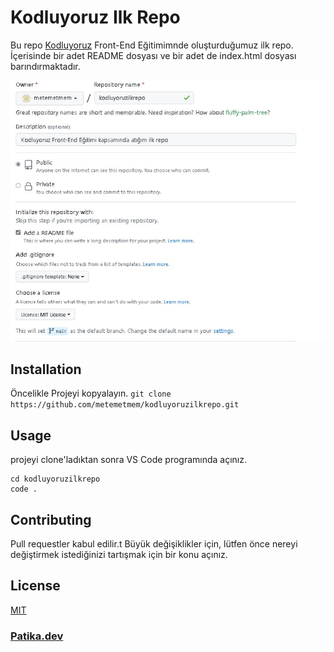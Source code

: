 # Kodluyoruz Ilk Repo
Bu repo [Kodluyoruz](https://www.kodluyoruz.org/) Front-End Eğitimimnde oluşturduğumuz ilk repo. İçerisinde bir adet README dosyası ve bir adet de index.html dosyası barındırmaktadır.


![](https://raw.githubusercontent.com/metemetmem/kodluyoruzilkrepo/116a63976c2bebc329fda7fd7f1ca0279d162ff1/Web%20yakalama_20-6-2022_21027_github.com.jpeg)

## Installation
Öncelikle Projeyi kopyalayın.
`git clone https://github.com/metemetmem/kodluyoruzilkrepo.git`

## Usage
projeyi clone'ladıktan sonra VS Code programında açınız.

```
cd kodluyoruzilkrepo 
code .
```

## Contributing
Pull requestler kabul edilir.t Büyük değişiklikler için, lütfen önce nereyi değiştirmek istediğinizi tartışmak için bir konu açınız.

## License
[MIT](https://choosealicense.com/licenses/mit/)

### [Patika.dev](https://app.patika.dev/metemetmem)
